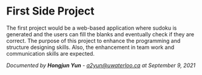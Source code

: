 # First Side Project
The first project would be a web-based application where sudoku is generated and the users can fill the blanks and eventually check if they are correct.
The purpose of this project to enhance the programming and structure designing skills. Also, the enhancement in team work and communication skills are expected.


<i>Documented by <b>Hongjun Yun</b> - a2yun@uwaterloo.ca at September 9, 2021</i>
